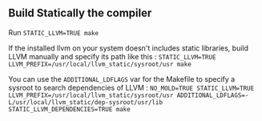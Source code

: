 ## Build Statically the compiler

Run ```STATIC_LLVM=TRUE make```

If the installed llvm on your system doesn't includes static libraries,  build LLVM manually and specify its path like this : ```STATIC_LLVM=TRUE LLVM_PREFIX=/usr/local/llvm_static/sysroot/usr make```

You can use the ```ADDITIONAL_LDFLAGS``` var for the Makefile to specify a sysroot to search dependencies of LLVM : ```NO_MOLD=TRUE STATIC_LLVM=TRUE LLVM_PREFIX=/usr/local/llvm_static/sysroot/usr ADDITIONAL_LDFLAGS=-L/usr/local/llvm_static/dep-sysroot/usr/lib STATIC_LLVM_DEPENDENCIES=TRUE make```